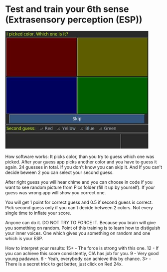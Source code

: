 # Test and train your 6th sense (Extrasensory perception (ESP))

![ESP app form](https://github.com/Skoteinos1/ESP/blob/main/Pics/esp.jpg)

How software works:
It picks color, than you try to guess which one was picked. After your guess app picks another color and you have to guess it again. 24 guesses in total.
If you don't know you can skip it. And If you can't decide beween 2 you can select your second guess. 

After right guess you will hear chime and you can choose in code if you want to see random picture from Pics folder (fill it up by yourself).
If your guess was wrong app will show you correct one.

You will get 1 point for correct guess and 0.5 if second guess is correct. Pick second guess only if you can't decide between 2 colors. Not every single time to inflate your score.

Anyone can do it. DO NOT TRY TO FORCE IT. Because you brain will give you something on random. Point of this training is to learn how to distiguish your inner voices. One which gives you something on random and one which is your ESP.

How to interpret your results:
15+ - The force is strong with this one.
12  - If you can achieve this score consistently, CIA has job for you.
 9  - Very good young padawan.
 6  - Yeah, everybody can achieve this by chance.
 3> - There is a secret trick to get better, just click on Red 24x.
